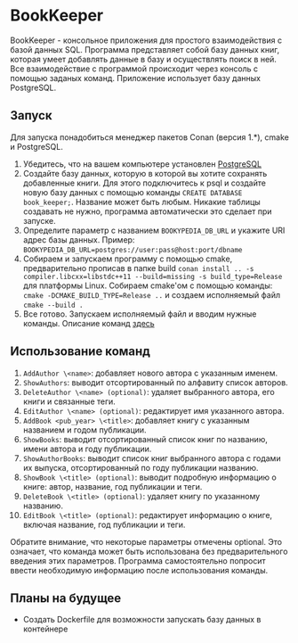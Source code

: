 # BookKeeper
BookKeeper - консольное приложения для простого взаимодействия с базой данных SQL. Программа представляет собой базу данных книг, которая умеет добавлять данные в базу и осуществлять поиск в ней. Все взаимодействие с программой происходит через консоль с помощью заданых команд. Приложение использует базу данных PostgreSQL.

## Запуск
Для запуска понадобиться менеджер пакетов Conan (версия 1.*), cmake и PostgreSQL.

1. Убедитесь, что на вашем компьютере установлен [PostgreSQL](https://www.postgresql.org/)
2. Создайте базу данных, которую в которой вы хотите сохранять добавленные книги. Для этого подключитесь к psql и создайте новую базу данных с помощью команды `CREATE DATABASE book_keeper;`. Название может быть любым. Никакие таблицы создавать не нужно, программа автоматически это сделает при запуске.
3. Определите параметр с названием `BOOKYPEDIA_DB_URL` и укажите URI адрес базы данных. Пример: `BOOKYPEDIA_DB_URL=postgres://user:pass@host:port/dbname`
4. Собираем и запускаем программу с помощью cmake, предварительно прописав в папке build `conan install .. -s compiler.libcxx=libstdc++11 --build=missing -s build_type=Release` для платформы Linux. Собираем cmake'ом с помощью команды: `cmake -DCMAKE_BUILD_TYPE=Release ..` и создаем исполняемый файл `cmake --build .`
5. Все готово. Запускаем исполняемый файл и вводим нужные команды. Описание команд [здесь](#использование-команд)

## Использование команд
1. `AddAuthor \<name>`: добавляет нового автора с указанным именем.
2. `ShowAuthors`: выводит отсортированный по алфавиту список авторов.
3. `DeleteAuthor \<name> (optional)`: удаляет выбранного автора, его книги и связанные теги. 
4. `EditAuthor \<name> (optional)`: редактирует имя указанного автора.
5. `AddBook <pub_year> \<title>`: добавляет книгу с указанным названием и годом публикации.
6. `ShowBooks`: выводит отсортированный список книг по названию, имени автора и году публикации.
7. `ShowAuthorBooks`: выводит список книг выбранного автора с годами их выпуска, отсортированный по году публикации названию.
8. `ShowBook \<title> (optional)`: выводит подробную информацию о книге: автор, название, год публикации и теги.
9. `DeleteBook \<title> (optional)`: удаляет книгу по указанному названию.
10. `EditBook \<title> (optional)`: редактирует информацию о книге, включая название, год публикации и теги.

Обратите внимание, что некоторые параметры отмечены optional. Это означает, что команда может быть использована без предварительного введения этих параметров. Программа самостоятельно попросит ввести необходимую информацию после использования команды.

## Планы на будущее
- Создать Dockerfile для возможности запускать базу данных в контейнере